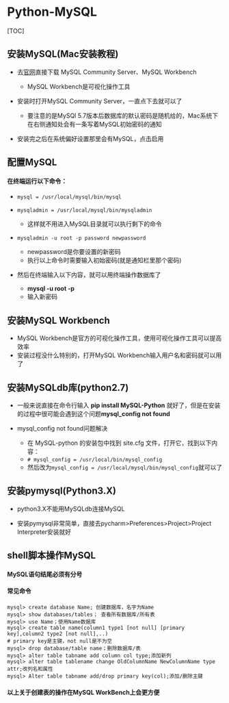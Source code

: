 # Python-MySQL

[TOC]


## 安装MySQL(Mac安装教程)
- 去[官网](https://www.mysql.com/)直接下载 MySQL Community Server、MySQL Workbench
	- MySQL Workbench是可视化操作工具

- 安装时打开MySQL Community Server，一直点下去就可以了
	- 要注意的是MySQl 5.7版本后数据库的默认密码是随机给的，Mac系统下在右侧通知处会有一条写着MySQL初始密码的通知

- 安装完之后在系统偏好设置那里会有MySQL，点击启用

## 配置MySQL
#### 在终端运行以下命令：
- `mysql = /usr/local/mysql/bin/mysql`


- `mysqladmin = /usr/local/mysql/bin/mysqladmin`
	- 这样就不用进入MySQL目录就可以执行剩下的命令


- `mysqladmin -u root -p password newpassword`
	- newpassword是你要设置的新密码
	- 执行以上命令时需要输入初始密码(就是通知栏里那个密码)


- 然后在终端输入以下内容，就可以用终端操作数据库了
	-  **mysql -u root -p**
	-  输入新密码

## 安装MySQL Workbench
- MySQL Workbench是官方的可视化操作工具，使用可视化操作工具可以提高效率
- 安装过程没什么特别的，打开MySQL Workbench输入用户名和密码就可以用了

## 安装MySQLdb库(python2.7)
- 一般来说直接在命令行输入 **pip install MySQL-Python** 就好了，但是在安装的过程中很可能会遇到这个问题**mysql\_config not found**

- mysql\_config not found问题解决
	- 在 MySQL-python 的安装包中找到 site.cfg 文件，打开它，找到以下内容：
	- `# mysql_config = /usr/local/bin/mysql_config`
	- 然后改为`mysql_config = /usr/local/mysql/bin/mysql_config`就可以了

## 安装pymysql(Python3.X)
- python3.X不能用MySQLdb连接MySQL

- 安装pymysql非常简单，直接去pycharm>Preferences>Project>Project Interpreter安装就好

## shell脚本操作MySQL
#### MySQL语句结尾必须有分号
#### 常见命令
```
mysql> create database Name; 创建数据库，名字为Name
mysql> show databases/tables； 查看所有数据库/所有表
mysql> use Name；使用Name数据库
mysql> create table name(column1 type1 [not null] [primary key],column2 type2 [not null],..)
# primary key是主键，not null是不为空
mysql> drop database/table name；删除数据库/表
mysql> alter table tabname add column col type;添加新列
mysql> alter table tablename change OldColumnName NewColumnName type attr;改列名和属性
mysql> Alter table tabname add/drop primary key(col);添加/删除主键

```
#### 以上关于创建表的操作在MySQL WorkBench上会更方便